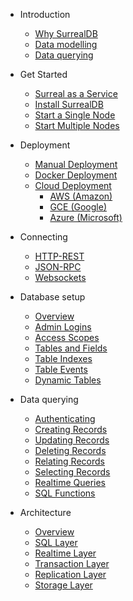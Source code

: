 - Introduction
	- [Why SurrealDB](intro/why.md)
	- [Data modelling](intro/modelling.md)
	- [Data querying](intro/querying.md)

- Get Started
	- [Surreal as a Service](start/hosted.md)
	- [Install SurrealDB](start/install.md)
	- [Start a Single Node](start/single.md)
	- [Start Multiple Nodes](start/multiple.md)

- Deployment
	- [Manual Deployment](deploy/manual.md)
	- [Docker Deployment](deploy/docker.md)
	- [Cloud Deployment](deploy/cloud.md)
		- [AWS (Amazon)](deploy/aws.md)
		- [GCE (Google)](deploy/gce.md)
		- [Azure (Microsoft)](deploy/azure.md)

- Connecting
	- [HTTP-REST](connect/rest.md)
	- [JSON-RPC](connect/rpc.md)
	- [Websockets](connect/websocket.md)

- Database setup
	- [Overview](setup/overview.md)
	- [Admin Logins](setup/logins.md)
	- [Access Scopes](setup/scopes.md)
	- [Tables and Fields](setup/tables.md)
	- [Table Indexes](setup/indexes.md)
	- [Table Events](setup/events.md)
	- [Dynamic Tables](setup/views.md)

- Data querying                                                                                                                                                                          
	- [Authenticating](query/auth.md)
	- [Creating Records](query/create.md)
	- [Updating Records](query/update.md)
	- [Deleting Records](query/delete.md)
	- [Relating Records](query/relate.md)
	- [Selecting Records](query/select.md)
	- [Realtime Queries](query/realtime.md)
	- [SQL Functions](query/functions.md)

- Architecture
	- [Overview](architecture/overview.md)
	- [SQL Layer](architecture/sql-layer.md)
	- [Realtime Layer](architecture/realtime-layer.md)
	- [Transaction Layer](architecture/transaction-layer.md)
	- [Replication Layer](architecture/replication-layer.md)
	- [Storage Layer](architecture/storage-layer.md)
